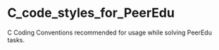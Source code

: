 # C_code_styles_for_PeerEdu
C Coding Conventions recommended for usage while solving PeerEdu tasks.
